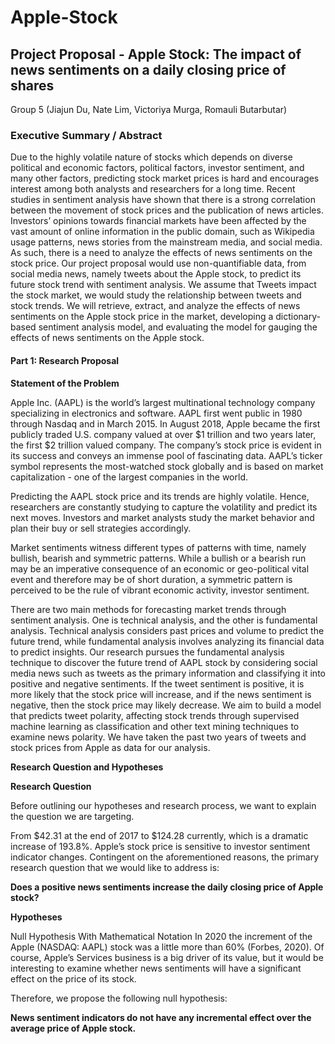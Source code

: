 # Apple-Stock

## Project Proposal - Apple Stock: The impact of news sentiments on a daily closing price of shares 

Group 5 (Jiajun Du, Nate Lim, Victoriya Murga, Romauli Butarbutar)

### **Executive Summary / Abstract**

Due to the highly volatile nature of stocks which depends on diverse political and economic factors, political factors, investor sentiment, and many other factors, predicting stock market prices is hard and encourages interest among both analysts and researchers for a long time. Recent studies in sentiment analysis have shown that there is a strong correlation between the movement of stock prices and the publication of news articles. Investors’ opinions towards financial markets have been affected by the vast amount of online information in the public domain, such as Wikipedia usage patterns, news stories from the mainstream media, and social media. As such, there is a need to analyze the effects of news sentiments on the stock price. Our project proposal would use non-quantifiable data, from social media news, namely tweets about the Apple stock, to predict its future stock trend with sentiment analysis. We assume that Tweets impact the stock market, we would study the relationship between tweets and stock trends. We will retrieve, extract, and analyze the effects of news sentiments on the Apple stock price in the market, developing a dictionary-based sentiment analysis model, and evaluating the model for gauging the effects of news sentiments on the Apple stock.

#### **Part 1: Research Proposal**

**Statement of the Problem**

Apple Inc. (AAPL) is the world’s largest multinational technology company specializing in electronics and software. AAPL first went public in 1980 through Nasdaq and in March 2015. In August 2018, Apple became the first publicly traded U.S. company valued at over $1 trillion and two years later, the first $2 trillion valued company. The company’s stock price is evident in its success and conveys an immense pool of fascinating data. AAPL’s ticker symbol represents the most-watched stock globally and is based on market capitalization - one of the largest companies in the world.

Predicting the AAPL stock price and its trends are highly volatile. Hence, researchers are constantly studying to capture the volatility and predict its next moves. Investors and market analysts study the market behavior and plan their buy or sell strategies accordingly.

Market sentiments witness different types of patterns with time, namely bullish, bearish and symmetric patterns. While a bullish or a bearish run may be an imperative consequence of an economic or geo-political vital event and therefore may be of short duration, a symmetric pattern is perceived to be the rule of vibrant economic activity, investor sentiment.

There are two main methods for forecasting market trends through sentiment analysis. One is technical analysis, and the other is fundamental analysis. Technical analysis considers past prices and volume to predict the future trend, while fundamental analysis involves analyzing its financial data to predict insights. Our research pursues the fundamental analysis technique to discover the future trend of AAPL stock by considering social media news such as tweets as the primary information and classifying it into positive and negative sentiments. If the tweet sentiment is positive, it is more likely that the stock price will increase, and if the news sentiment is negative, then the stock price may likely decrease. We aim to build a model that predicts tweet polarity, affecting stock trends through supervised machine learning as classification and other text mining techniques to examine news polarity. We have taken the past two years of tweets and stock prices from Apple as data for our analysis.

**Research Question and Hypotheses**

**Research Question**

Before outlining our hypotheses and research process, we want to explain the question we are targeting.

From $42.31 at the end of 2017 to $124.28 currently, which is a dramatic increase of 193.8%. Apple’s stock price is sensitive to investor sentiment indicator changes.
Contingent on the aforementioned reasons, the primary research question that we would like to address is:

**Does a positive news sentiments increase the daily closing price of Apple stock?**

**Hypotheses**

Null Hypothesis With Mathematical Notation
In 2020 the increment of the Apple (NASDAQ: AAPL) stock was a little more than 60% (Forbes, 2020). Of course, Apple’s Services business is a big driver of its value, but it would be interesting to examine whether news sentiments will have a significant effect on the price of its stock.

Therefore, we propose the following null hypothesis:

**News sentiment indicators do not have any incremental effect over the average price of Apple stock.**
